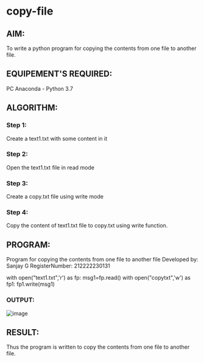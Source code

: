 # copy-file
## AIM:
To write a python program for copying the contents from one file to another file.
## EQUIPEMENT'S REQUIRED: 
PC
Anaconda - Python 3.7
## ALGORITHM: 
### Step 1:
Create a text1.txt with some content in it
### Step 2: 
Open the text1.txt file in read mode 
### Step 3: 
Create a copy.txt file using write mode
### Step 4:  
Copy the content of text1.txt file to copy.txt using write function.

## PROGRAM:
Program for copying the contents from one file to another file
Developed by: Sanjay G
RegisterNumber: 212222230131

with open("text1.txt",'r') as fp:
    msg1=fp.read()
with open("copytxt",'w') as fp1:
    fp1.write(msg1)

### OUTPUT:
![image](https://github.com/Sanjay-sg/copy-file/assets/119559022/5fb8cb60-d5c0-44f0-b4c7-02369ec03819)

## RESULT:
Thus the program is written to copy the contents from one file to another file.
